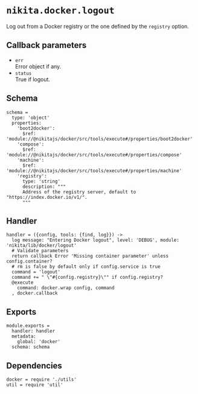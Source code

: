 
# `nikita.docker.logout`

Log out from a Docker registry or the one defined by the `registry` option.

## Callback parameters

* `err`   
  Error object if any.   
* `status`   
  True if logout.

## Schema

    schema =
      type: 'object'
      properties:
        'boot2docker':
          $ref: 'module://@nikitajs/docker/src/tools/execute#/properties/boot2docker'
        'compose':
          $ref: 'module://@nikitajs/docker/src/tools/execute#/properties/compose'
        'machine':
          $ref: 'module://@nikitajs/docker/src/tools/execute#/properties/machine'
        'registry':
          type: 'string'
          description: """
          Address of the registry server, default to "https://index.docker.io/v1/".
          """

## Handler

    handler = ({config, tools: {find, log}}) ->
      log message: "Entering Docker logout", level: 'DEBUG', module: 'nikita/lib/docker/logout'
      # Validate parameters
      return callback Error 'Missing container parameter' unless config.container?
      # rm is false by default only if config.service is true
      command = 'logout'
      command += " \"#{config.registry}\"" if config.registry?
      @execute
        command: docker.wrap config, command
      , docker.callback

## Exports

    module.exports =
      handler: handler
      metadata:
        global: 'docker'
      schema: schema

## Dependencies

    docker = require './utils'
    util = require 'util'
